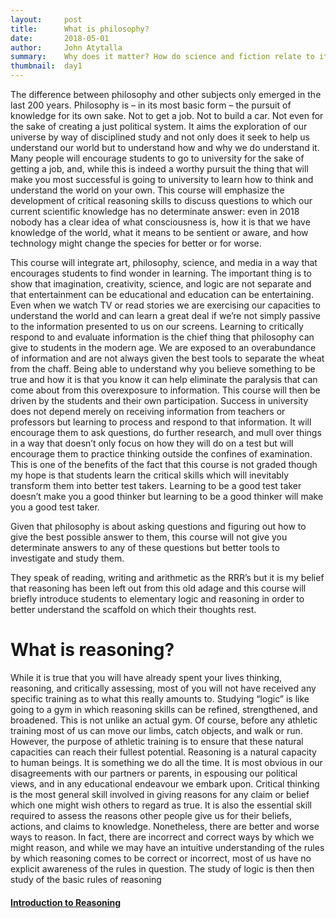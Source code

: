 ```yaml
---
layout:     post
title:      What is philosophy?
date:       2018-05-01
author:     John Atytalla
summary:    Why does it matter? How do science and fiction relate to it?
thumbnail:  day1
---
```


The difference between philosophy and other subjects only emerged in the last 200 years. Philosophy is – in its most basic form – the pursuit of knowledge for its own sake. Not to get a job. Not to build a car. Not even for the sake of creating a just political system. It aims the exploration of our universe by way of disciplined study and not only does it seek to help us understand our world but to understand how and why we do understand it. Many people will encourage students to go to university for the sake of getting a job, and, while this is indeed a worthy pursuit the thing that will make you most successful is going to university to learn how to think and understand the world on your own. This course will emphasize the development of critical reasoning skills to discuss questions to which our current scientific knowledge has no determinate answer: even in 2018 nobody has a clear idea of what consciousness is, how it is that we have knowledge of the world, what it means to be sentient or aware, and how technology might change the species for better or for worse. 

This course will integrate art, philosophy, science, and media in a way that encourages students to find wonder in learning. The important thing is to show that imagination, creativity, science, and logic are not separate and that entertainment can be educational and education can be entertaining. Even when we watch TV or read stories we are exercising our capacities to understand the world and can learn a great deal if we’re not simply passive to the information presented to us on our screens. Learning to critically respond to and evaluate information is the chief thing that philosophy can give to students in the modern age. We are exposed to an overabundance of information and are not always given the best tools to separate the wheat from the chaff. Being able to understand why you believe something to be true and how it is that you know it can help eliminate the paralysis that can come about from this overexposure to information. This course will then be driven by the students and their own participation. Success in university does not depend merely on receiving information from teachers or professors but learning to process and respond to that information. It will encourage them to ask questions, do further research, and mull over things in a way that doesn’t only focus on how they will do on a test but will encourage them to practice thinking outside the confines of examination. This is one of the benefits of the fact that this course is not graded though my hope is that students learn the critical skills which will inevitably transform them into better test takers. Learning to be a good test taker doesn’t make you a good thinker but learning to be a good thinker will make you a good test taker. 

Given that philosophy is about asking questions and figuring out how to give the best possible answer to them, this course will not give you determinate answers to any of these questions but better tools to investigate and study them. 

They speak of reading, writing and arithmetic as the RRR’s but it is my belief that reasoning has been left out from this old adage and this course will briefly introduce students to elementary logic and reasoning in order to better understand the scaffold on which their thoughts rest.

# What is reasoning?

While it is true that you will have already spent your lives thinking, reasoning, and critically assessing, most of you will not have received any specific training as to what this really amounts to. Studying “logic” is like going to a gym in which reasoning skills can be refined, strengthened, and broadened. This is not unlike an actual gym. Of course, before any athletic training most of us can move our limbs, catch objects, and walk or run. However, the purpose of athletic training is to ensure that these natural capacities can reach their fullest potential. Reasoning is a natural capacity to human beings. It is something we do all the time. It is most obvious in our disagreements with our partners or parents, in espousing our political views, and in any educational endeavour we embark upon. Critical thinking is the most general skill involved in giving reasons for any claim or belief which one might wish others to regard as true. It is also the essential skill required to assess the reasons other people give us for their beliefs, actions, and claims to knowledge. Nonetheless, there are better and worse ways to reason. In fact, there are incorrect and correct ways by which we might reason, and while we may have an intuitive understanding of the rules by which reasoning comes to be correct or incorrect, most of us have no explicit awareness of the rules in question. The study of logic is then then study of the basic rules of reasoning

#### [**Introduction to Reasoning**](https://github.com/sci-fi-philosophy/sci-fi-philosophy.github.io/blob/master/_data/Introduction%20to%20reasoning.pptm?raw=true)



